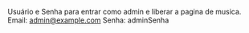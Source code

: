 Usuário e Senha para entrar como admin e liberar a pagina de musica.
Email:    admin@example.com
Senha:    adminSenha